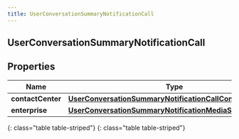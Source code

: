 ```yaml
---
title: UserConversationSummaryNotificationCall
---
```

## UserConversationSummaryNotificationCall


## Properties

| Name | Type | Description | Notes |
| ------------ | ------------- | ------------- | ------------- |
| **contactCenter** | [**UserConversationSummaryNotificationCallContactCenter**](UserConversationSummaryNotificationCallContactCenter.html) |  |  [optional] |
| **enterprise** | [**UserConversationSummaryNotificationMediaSummaryDetail**](UserConversationSummaryNotificationMediaSummaryDetail.html) |  |  [optional] |
{: class="table table-striped"}
{: class="table table-striped"}


